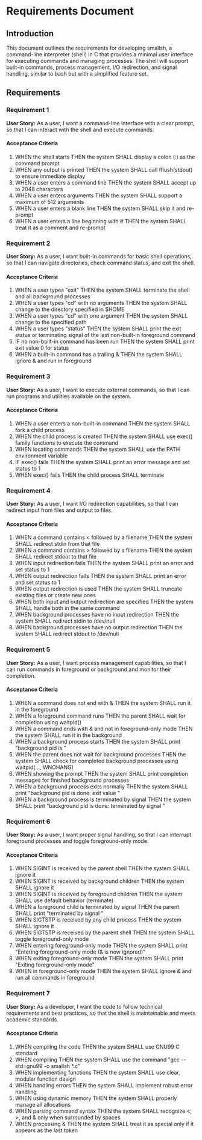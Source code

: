 # Requirements Document

## Introduction

This document outlines the requirements for developing smallsh, a command-line interpreter (shell) in C that provides a minimal user interface for executing commands and managing processes. The shell will support built-in commands, process management, I/O redirection, and signal handling, similar to bash but with a simplified feature set.

## Requirements

### Requirement 1

**User Story:** As a user, I want a command-line interface with a clear prompt, so that I can interact with the shell and execute commands.

#### Acceptance Criteria

1. WHEN the shell starts THEN the system SHALL display a colon (:) as the command prompt
2. WHEN any output is printed THEN the system SHALL call fflush(stdout) to ensure immediate display
3. WHEN a user enters a command line THEN the system SHALL accept up to 2048 characters
4. WHEN a user enters arguments THEN the system SHALL support a maximum of 512 arguments
5. WHEN a user enters a blank line THEN the system SHALL skip it and re-prompt
6. WHEN a user enters a line beginning with # THEN the system SHALL treat it as a comment and re-prompt

### Requirement 2

**User Story:** As a user, I want built-in commands for basic shell operations, so that I can navigate directories, check command status, and exit the shell.

#### Acceptance Criteria

1. WHEN a user types "exit" THEN the system SHALL terminate the shell and all background processes
2. WHEN a user types "cd" with no arguments THEN the system SHALL change to the directory specified in $HOME
3. WHEN a user types "cd" with one argument THEN the system SHALL change to the specified path
4. WHEN a user types "status" THEN the system SHALL print the exit status or terminating signal of the last non-built-in foreground command
5. IF no non-built-in command has been run THEN the system SHALL print exit value 0 for status
6. WHEN a built-in command has a trailing & THEN the system SHALL ignore & and run in foreground

### Requirement 3

**User Story:** As a user, I want to execute external commands, so that I can run programs and utilities available on the system.

#### Acceptance Criteria

1. WHEN a user enters a non-built-in command THEN the system SHALL fork a child process
2. WHEN the child process is created THEN the system SHALL use exec() family functions to execute the command
3. WHEN locating commands THEN the system SHALL use the PATH environment variable
4. IF exec() fails THEN the system SHALL print an error message and set status to 1
5. WHEN exec() fails THEN the child process SHALL terminate

### Requirement 4

**User Story:** As a user, I want I/O redirection capabilities, so that I can redirect input from files and output to files.

#### Acceptance Criteria

1. WHEN a command contains < followed by a filename THEN the system SHALL redirect stdin from that file
2. WHEN a command contains > followed by a filename THEN the system SHALL redirect stdout to that file
3. WHEN input redirection fails THEN the system SHALL print an error and set status to 1
4. WHEN output redirection fails THEN the system SHALL print an error and set status to 1
5. WHEN output redirection is used THEN the system SHALL truncate existing files or create new ones
6. WHEN both input and output redirection are specified THEN the system SHALL handle both in the same command
7. WHEN background processes have no input redirection THEN the system SHALL redirect stdin to /dev/null
8. WHEN background processes have no output redirection THEN the system SHALL redirect stdout to /dev/null

### Requirement 5

**User Story:** As a user, I want process management capabilities, so that I can run commands in foreground or background and monitor their completion.

#### Acceptance Criteria

1. WHEN a command does not end with & THEN the system SHALL run it in the foreground
2. WHEN a foreground command runs THEN the parent SHALL wait for completion using waitpid()
3. WHEN a command ends with & and not in foreground-only mode THEN the system SHALL run it in the background
4. WHEN a background process starts THEN the system SHALL print "background pid is <PID>"
5. WHEN the parent does not wait for background processes THEN the system SHALL check for completed background processes using waitpid(..., WNOHANG)
6. WHEN showing the prompt THEN the system SHALL print completion messages for finished background processes
7. WHEN a background process exits normally THEN the system SHALL print "background pid <PID> is done: exit value <status>"
8. WHEN a background process is terminated by signal THEN the system SHALL print "background pid <PID> is done: terminated by signal <signal>"

### Requirement 6

**User Story:** As a user, I want proper signal handling, so that I can interrupt foreground processes and toggle foreground-only mode.

#### Acceptance Criteria

1. WHEN SIGINT is received by the parent shell THEN the system SHALL ignore it
2. WHEN SIGINT is received by background children THEN the system SHALL ignore it
3. WHEN SIGINT is received by foreground children THEN the system SHALL use default behavior (terminate)
4. WHEN a foreground child is terminated by signal THEN the parent SHALL print "terminated by signal <signal>"
5. WHEN SIGTSTP is received by any child process THEN the system SHALL ignore it
6. WHEN SIGTSTP is received by the parent shell THEN the system SHALL toggle foreground-only mode
7. WHEN entering foreground-only mode THEN the system SHALL print "Entering foreground-only mode (& is now ignored)"
8. WHEN exiting foreground-only mode THEN the system SHALL print "Exiting foreground-only mode"
9. WHEN in foreground-only mode THEN the system SHALL ignore & and run all commands in foreground

### Requirement 7

**User Story:** As a developer, I want the code to follow technical requirements and best practices, so that the shell is maintainable and meets academic standards.

#### Acceptance Criteria

1. WHEN compiling the code THEN the system SHALL use GNU99 C standard
2. WHEN compiling THEN the system SHALL use the command "gcc --std=gnu99 -o smallsh *.c"
3. WHEN implementing functions THEN the system SHALL use clear, modular function design
4. WHEN handling errors THEN the system SHALL implement robust error handling
5. WHEN using dynamic memory THEN the system SHALL properly manage all allocations
6. WHEN parsing command syntax THEN the system SHALL recognize <, >, and & only when surrounded by spaces
7. WHEN processing & THEN the system SHALL treat it as special only if it appears as the last token